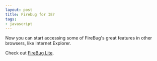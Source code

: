 ```yaml
---
layout: post
title: Firebug for IE?
tags:
- javascript
---
```

Now you can start accessing some of FireBug's great features in other browsers, like Internet Explorer.

Check out [FireBug Lite](http://getfirebug.com/lite.html).
